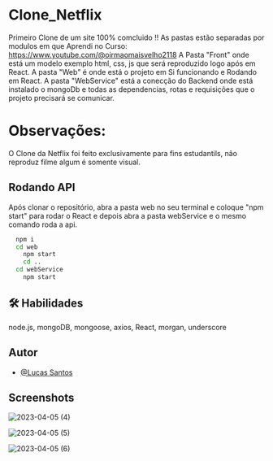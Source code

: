 
# Clone_Netflix

Primeiro Clone de um site 100% comcluido !!
As pastas estão separadas por modulos em que Aprendi no Curso: https://www.youtube.com/@oirmaomaisvelho2118
A Pasta "Front" onde está um modelo exemplo html, css, js que será reproduzido logo após em React.
A pasta "Web" é onde está o projeto em Si funcionando e Rodando em React.
A pasta "WebService" está a conecção do Backend onde está instalado o mongoDb e todas as dependencias, rotas e requisições que o projeto precisará se comunicar.


# Observações:
O Clone da Netflix foi feito exclusivamente para fins estudantils, não reproduz filme algum é somente visual.

## Rodando API

Após clonar o repositório, abra a pasta web no seu terminal e coloque "npm start" para rodar o React
e depois abra a pasta webService e o mesmo comando roda a api.
```bash
  npm i
  cd web 
    npm start
    cd ..
  cd webService
    npm start
```
## 🛠 Habilidades
node.js, mongoDB, mongoose, axios, React, morgan, underscore 

## Autor
- [@Lucas Santos](https://github.com/Lukas656)

## Screenshots
![2023-04-05 (4)](https://user-images.githubusercontent.com/72577273/230173926-433d6214-abe2-4f7c-a806-c59d892ec072.png)

![2023-04-05 (5)](https://user-images.githubusercontent.com/72577273/230173953-a86fd37d-bdbd-4783-af07-7238dab025fb.png)

![2023-04-05 (6)](https://user-images.githubusercontent.com/72577273/230173975-3d87f362-6f6c-4591-aea2-b2c6d2f1c6c4.png)



